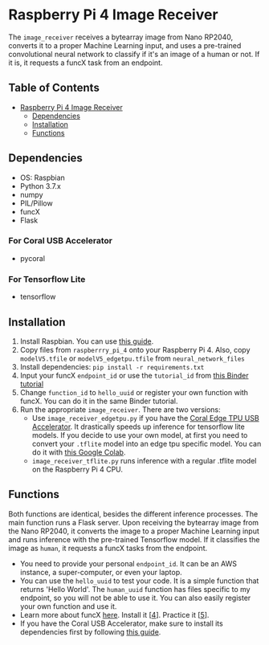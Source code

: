 # Raspberry Pi 4 Image Receiver

The ```image_receiver``` receives a bytearray image from Nano RP2040, converts it to a proper Machine Learning input, and uses a pre-trained convolutional neural network to classify if it's an image of a human or not. If it is, it requests a funcX task from an endpoint. 

## Table of Contents

   * [Raspberry Pi 4 Image Receiver]()
      * [Dependencies](#dependencies)
      * [Installation](#installation)
      * [Functions](#functions)

## Dependencies
* OS: Raspbian
* Python 3.7.x
* numpy
* PIL/Pillow 
* funcX
* Flask

### For Coral USB Accelerator
* pycoral

### For Tensorflow Lite
* tensorflow

## Installation
1. Install Raspbian. You can use [this guide][7].
2. Copy files from `raspberrry_pi_4` onto your Raspberry Pi 4. Also, copy `modelV5.tfile` or `modelV5_edgetpu.tfile` from `neural_network_files` 
3. Install dependencies: `pip install -r requirements.txt`
4. Input your funcX `endpoint_id` or use the `tutorial_id` from [this Binder tutorial][5]
5. Change `function_id` to `hello_uuid` or register your own function with funcX. You can do it in the same Binder tutorial.
6. Run the appropriate `image_receiver`. There are two versions:
   - Use `image_receiver_edgetpu.py` if you have the [Coral Edge TPU USB Accelerator][1]. It drastically speeds up inference for tensorflow lite models. If you decide to use your own model, at first you need to convert your `.tflite` model into an edge tpu specific model. You can do it with [this Google Colab][2].
    - `image_receiver_tflite.py` runs inference with a regular .tflite model on the Raspberry Pi 4 CPU. 

## Functions

Both functions are identical, besides the different inference processes. The main function runs a Flask server. Upon receiving the bytearray image from the Nano RP2040, it converts the image to a proper Machine Learning input and runs inference with the pre-trained Tensorflow model. If it classifies the image as `human`, it requests a funcX tasks from the endpoint.

- You need to provide your personal `endpoint_id`. It can be an AWS instance, a super-computer, or even your laptop. 
- You can use the `hello_uuid` to test your code. It is a simple function that returns 'Hello World'. The `human_uuid` function has files specific to my endpoint, so you will not be able to use it. You can also easily register your own function and use it.
- Learn more about funcX [here][3]. Install it [[4]]. Practice it [[5]].
- If you have the Coral USB Accelerator, make sure to install its dependencies first by following [this guide][6].


[1]: https://coral.ai/products/accelerator/ 
[2]: https://colab.research.google.com/github/google-coral/tutorials/blob/master/compile_for_edgetpu.ipynb#scrollTo=joxrIB0I3cdi
[3]: https://funcx.org/
[4]: https://funcx.readthedocs.io/en/latest/quickstart.html
[5]: https://mybinder.org/v2/gh/funcx-faas/examples/HEAD?filepath=notebooks%2FIntroduction.ipynb 
[6]: https://coral.ai/docs/accelerator/get-started/#requirements
[7]: https://www.tomshardware.com/reviews/raspberry-pi-headless-setup-how-to,6028.html
